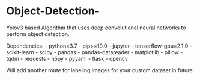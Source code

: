 # Object-Detection-
Yolov3 based Algorithm that uses deep convolutional neural networks to perform object detection.
 
 
 
 
Dependencies:
    - python=3.7
    - pip>=19.0
    - jupyter
    - tensorflow-gpu=2.1.0
    - scikit-learn
    - scipy
    - pandas
    - pandas-datareader
    - matplotlib
    - pillow
    - tqdm
    - requests
    - h5py
    - pyyaml
    - flask
    - opencv

 Will add another route for labeling images for your custom dataset in future.  

